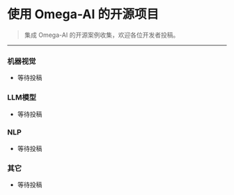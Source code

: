 # 使用 Omega-AI 的开源项目 


> 集成 Omega-AI 的开源案例收集，欢迎各位开发者投稿。

---

### 机器视觉
- 等待投稿

### LLM模型
- 等待投稿

### NLP
- 等待投稿

### 其它
- 等待投稿